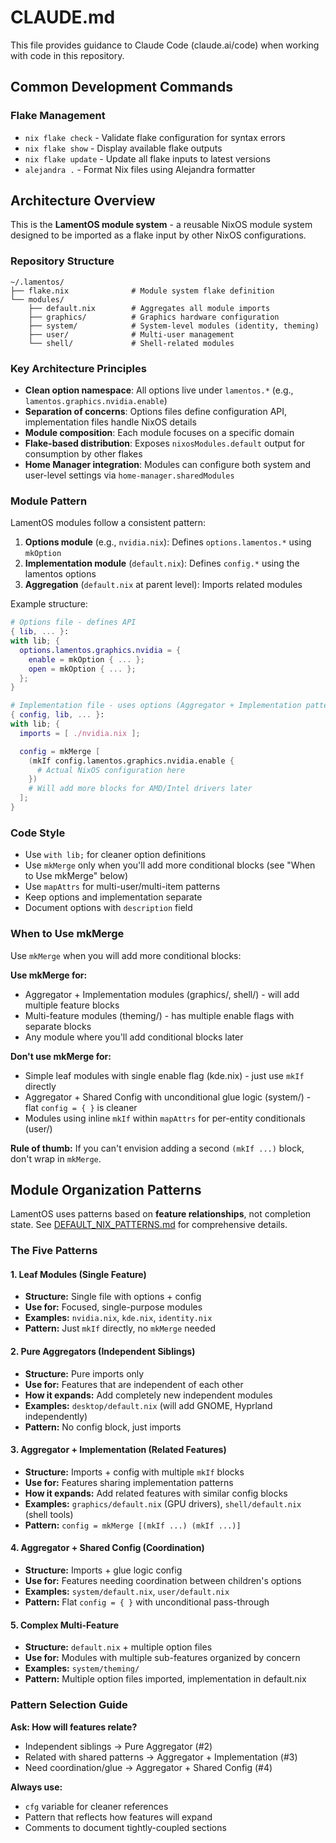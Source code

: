 # CLAUDE.md

This file provides guidance to Claude Code (claude.ai/code) when working with code in this repository.

## Common Development Commands

### Flake Management
- `nix flake check` - Validate flake configuration for syntax errors
- `nix flake show` - Display available flake outputs
- `nix flake update` - Update all flake inputs to latest versions
- `alejandra .` - Format Nix files using Alejandra formatter

## Architecture Overview

This is the **LamentOS module system** - a reusable NixOS module system designed to be imported as a flake input by other NixOS configurations.

### Repository Structure

```
~/.lamentos/
├── flake.nix              # Module system flake definition
└── modules/
    ├── default.nix        # Aggregates all module imports
    ├── graphics/          # Graphics hardware configuration
    ├── system/            # System-level modules (identity, theming)
    ├── user/              # Multi-user management
    └── shell/             # Shell-related modules
```

### Key Architecture Principles

- **Clean option namespace**: All options live under `lamentos.*` (e.g., `lamentos.graphics.nvidia.enable`)
- **Separation of concerns**: Options files define configuration API, implementation files handle NixOS details
- **Module composition**: Each module focuses on a specific domain
- **Flake-based distribution**: Exposes `nixosModules.default` output for consumption by other flakes
- **Home Manager integration**: Modules can configure both system and user-level settings via `home-manager.sharedModules`

### Module Pattern

LamentOS modules follow a consistent pattern:

1. **Options module** (e.g., `nvidia.nix`): Defines `options.lamentos.*` using `mkOption`
2. **Implementation module** (`default.nix`): Defines `config.*` using the lamentos options
3. **Aggregation** (`default.nix` at parent level): Imports related modules

Example structure:
```nix
# Options file - defines API
{ lib, ... }:
with lib; {
  options.lamentos.graphics.nvidia = {
    enable = mkOption { ... };
    open = mkOption { ... };
  };
}

# Implementation file - uses options (Aggregator + Implementation pattern)
{ config, lib, ... }:
with lib; {
  imports = [ ./nvidia.nix ];

  config = mkMerge [
    (mkIf config.lamentos.graphics.nvidia.enable {
      # Actual NixOS configuration here
    })
    # Will add more blocks for AMD/Intel drivers later
  ];
}
```

### Code Style

- Use `with lib;` for cleaner option definitions
- Use `mkMerge` only when you'll add more conditional blocks (see "When to Use mkMerge" below)
- Use `mapAttrs` for multi-user/multi-item patterns
- Keep options and implementation separate
- Document options with `description` field

### When to Use mkMerge

Use `mkMerge` when you will add more conditional blocks:

**Use mkMerge for:**
- Aggregator + Implementation modules (graphics/, shell/) - will add multiple feature blocks
- Multi-feature modules (theming/) - has multiple enable flags with separate blocks
- Any module where you'll add conditional blocks later

**Don't use mkMerge for:**
- Simple leaf modules with single enable flag (kde.nix) - just use `mkIf` directly
- Aggregator + Shared Config with unconditional glue logic (system/) - flat `config = { }` is cleaner
- Modules using inline `mkIf` within `mapAttrs` for per-entity conditionals (user/)

**Rule of thumb:** If you can't envision adding a second `(mkIf ...)` block, don't wrap in `mkMerge`.

## Module Organization Patterns

LamentOS uses patterns based on **feature relationships**, not completion state. See [DEFAULT_NIX_PATTERNS.md](./.claude/DEFAULT_NIX_PATTERNS.md) for comprehensive details.

### The Five Patterns

#### 1. Leaf Modules (Single Feature)
- **Structure:** Single file with options + config
- **Use for:** Focused, single-purpose modules
- **Examples:** `nvidia.nix`, `kde.nix`, `identity.nix`
- **Pattern:** Just `mkIf` directly, no `mkMerge` needed

#### 2. Pure Aggregators (Independent Siblings)
- **Structure:** Pure imports only
- **Use for:** Features that are independent of each other
- **How it expands:** Add completely new independent modules
- **Examples:** `desktop/default.nix` (will add GNOME, Hyprland independently)
- **Pattern:** No config block, just imports

#### 3. Aggregator + Implementation (Related Features)
- **Structure:** Imports + config with multiple `mkIf` blocks
- **Use for:** Features sharing implementation patterns
- **How it expands:** Add related features with similar config blocks
- **Examples:** `graphics/default.nix` (GPU drivers), `shell/default.nix` (shell tools)
- **Pattern:** `config = mkMerge [(mkIf ...) (mkIf ...)]`

#### 4. Aggregator + Shared Config (Coordination)
- **Structure:** Imports + glue logic config
- **Use for:** Features needing coordination between children's options
- **Examples:** `system/default.nix`, `user/default.nix`
- **Pattern:** Flat `config = { }` with unconditional pass-through

#### 5. Complex Multi-Feature
- **Structure:** `default.nix` + multiple option files
- **Use for:** Modules with multiple sub-features organized by concern
- **Examples:** `system/theming/`
- **Pattern:** Multiple option files imported, implementation in default.nix

### Pattern Selection Guide

**Ask: How will features relate?**
- Independent siblings → Pure Aggregator (#2)
- Related with shared patterns → Aggregator + Implementation (#3)
- Need coordination/glue → Aggregator + Shared Config (#4)

**Always use:**
- `cfg` variable for cleaner references
- Pattern that reflects how features will expand
- Comments to document tightly-coupled sections
